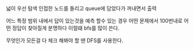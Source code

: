 # 
 넓이 우선 탐색
 인접한 노드를 돌리고 queue에 담았다가 꺼내면서 출력
 
 어느 특정 범위 내에서 답이 있는것을 예측 할수 있는 경우
 어떤 문제에서 100번내로 어떤 정답이 찾아질게 분명하다 이럴떄 bfs를 많이 쓴다.
 
 
 무엇인가 모든걸 다 체크 해봐야 할 땐 DFS를 사용한다.